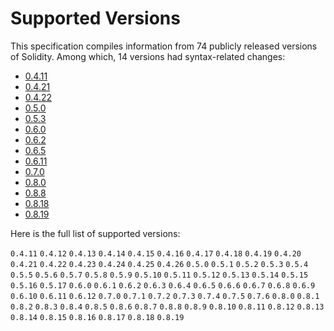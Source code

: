 <!-- This file is generated automatically by infrastructure scripts. Please don't edit by hand. -->

# Supported Versions

This specification compiles information from 74 publicly released versions of Solidity. Among which, 14 versions had syntax-related changes:

-   [0.4.11](../grammar/v0.4.11/)
-   [0.4.21](../grammar/v0.4.21/)
-   [0.4.22](../grammar/v0.4.22/)
-   [0.5.0](../grammar/v0.5.0/)
-   [0.5.3](../grammar/v0.5.3/)
-   [0.6.0](../grammar/v0.6.0/)
-   [0.6.2](../grammar/v0.6.2/)
-   [0.6.5](../grammar/v0.6.5/)
-   [0.6.11](../grammar/v0.6.11/)
-   [0.7.0](../grammar/v0.7.0/)
-   [0.8.0](../grammar/v0.8.0/)
-   [0.8.8](../grammar/v0.8.8/)
-   [0.8.18](../grammar/v0.8.18/)
-   [0.8.19](../grammar/v0.8.19/)

Here is the full list of supported versions:

`0.4.11`
`0.4.12`
`0.4.13`
`0.4.14`
`0.4.15`
`0.4.16`
`0.4.17`
`0.4.18`
`0.4.19`
`0.4.20`
`0.4.21`
`0.4.22`
`0.4.23`
`0.4.24`
`0.4.25`
`0.4.26`
`0.5.0`
`0.5.1`
`0.5.2`
`0.5.3`
`0.5.4`
`0.5.5`
`0.5.6`
`0.5.7`
`0.5.8`
`0.5.9`
`0.5.10`
`0.5.11`
`0.5.12`
`0.5.13`
`0.5.14`
`0.5.15`
`0.5.16`
`0.5.17`
`0.6.0`
`0.6.1`
`0.6.2`
`0.6.3`
`0.6.4`
`0.6.5`
`0.6.6`
`0.6.7`
`0.6.8`
`0.6.9`
`0.6.10`
`0.6.11`
`0.6.12`
`0.7.0`
`0.7.1`
`0.7.2`
`0.7.3`
`0.7.4`
`0.7.5`
`0.7.6`
`0.8.0`
`0.8.1`
`0.8.2`
`0.8.3`
`0.8.4`
`0.8.5`
`0.8.6`
`0.8.7`
`0.8.8`
`0.8.9`
`0.8.10`
`0.8.11`
`0.8.12`
`0.8.13`
`0.8.14`
`0.8.15`
`0.8.16`
`0.8.17`
`0.8.18`
`0.8.19`
